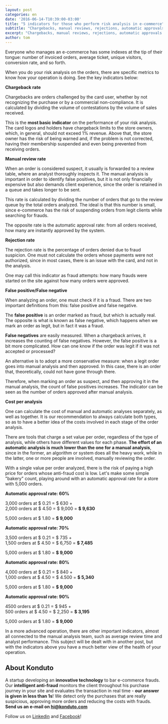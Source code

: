 ```yaml
---
layout: post
categories: en
date: '2016-06-14-T10:39:00-03:00'
title: "5 indicators for those who perform risk analysis in e-commerce"
subtitle: "Chargebacks, manual reviews, rejections, automatic approvals. Do you know all of this by heart?"
excerpt: "Chargebacks, manual reviews, rejections, automatic approvals. Do you know all of this by heart?"
author: tom
---
```

Everyone who manages an e-commerce has some indexes at the tip of their tongue: number of invoiced orders, average ticket, unique visitors, conversion rate, and so forth.

When you do your risk analysis on the orders, there are specific metrics to know how your operation is doing. See the key indicators below:

**Chargeback rate**

Chargebacks are orders challenged by the card user, whether by not recognizing the purchase or by a commercial non-compliance. It is calculated by dividing the volume of contestations by the volume of sales received.

This is the **most basic indicator** on the performance of your risk analysis. The card logos and holders have chargeback limits to the store owners, which, in general, should not exceed 1% revenue. Above that, the store owner has the risk of being warned and, if the problem is not corrected, having their membership suspended and even being prevented from receiving orders.

**Manual review rate**

When an order is considered suspect, it usually is forwarded to a review table, where an analyst thoroughly inspects it. The manual analysis is important in order to identify false positives, but it is not only financially expensive but also demands client experience, since the order is retained in a queue and takes longer to be sent.

This rate is calculated by dividing the number of orders that go to the review queue by the total orders analyzed. The ideal is that this number is small, since e-commerce has the risk of suspending orders from legit clients while searching for frauds.

The opposite rate is the automatic approval rate: from all orders received, how many are instantly approved by the system.

**Rejection rate**

The rejection rate is the percentage of orders denied due to fraud suspicion. One must not calculate the orders whose payments were not authorized, since in most cases, there is an issue with the card, and not in the analysis.

One may call this indicator as fraud attempts: how many frauds were started on the site against how many orders were approved.

**False positive/False negative**

When analyzing an order, one must check if it is a fraud. There are two important definitions from this: false positive and false negative.

The **false positive** is an order marked as fraud, but which is actually real. The opposite is what is known as false negative, which happens when we mark an order as legit, but in fact it was a fraud.

**False negatives** are easily measured. When a chargeback arrives, it increases the counting of false negatives. However, the false positive is a bit more complicated. How can one know if the order was legit if it was not accepted or processed?

An alternative is to adopt a more conservative measure: when a legit order goes into manual analysis and then approved. In this case, there is an order that, theoretically, could not have gone through there.

Therefore, when marking an order as suspect, and then approving it in the manual analysis, the count of false positives increases. The indicator can be seen as the number of orders approved after manual analysis.

**Cost per analysis**

One can calculate the cost of manual and automatic analyses separately, as well as together. It is our recommendation to always calculate both types, so as to have a better idea of the costs involved in each stage of the order analysis.

There are tools that charge a set value per order, regardless of the type of analysis, while others have different values for each phase. **The effort of an automatic analysis is much lower than the one for a manual analysis**, since in the former, an algorithm or system does all the heavy work, while in the latter, one or more people are involved, manually reviewing the order.

With a single value per order analyzed, there is the risk of paying a high price for orders whose anti-fraud cost is low.  Let's make some simple "bakery" count, playing around with an automatic approval rate for a store with 5,000 orders.

**Automatic approval rate: 60%**

3,000 orders at $ 0.21 = $ 630 +  
2,000 orders at $ 4.50 = $ 9,000 = **$ 9,630**

5,000 orders at $ 1.80 = **$ 9,000**

**Automatic approval rate: 70%**

3,500 orders at $ 0.21 = $ 735 +  
1,500 orders at $ 4.50 = $ 6,750 = **$ 7,485**

5,000 orders at $ 1.80 = **$ 9,000**

**Automatic approval rate: 80%**

4,000 orders at $ 0.21 = $ 840 +  
1,000 orders at $ 4.50 = $ 4.500 = **$ 5,340**

5,000 orders at $ 1.80 = **$ 9,000**

**Automatic approval rate: 90%**

4500 orders at $ 0.21 = $ 945 +  
500 orders at $ 4.50 = $ 2,250 = **$ 3,195**

5,000 orders at $ 1.80 = **$ 9,000**

In a more advanced operation, there are other important indicators, almost all connected to the manual analysis team, such as average review time and analyst performance. This subject will be dealt with in another post, but with the indicators above you have a much better view of the health of your operation.

## About Konduto

A startup developing an **innovative technology** to bar e-commerce frauds. Our **intelligent anti-fraud** monitors the client throughout his purchase journey in your site and evaluates the transaction in real time - **our answer is given in less than 1s**! We detect only the purchases that are really suspicious, approving more orders and reducing the costs with frauds. **Send us an e-mail on [hi@konduto.com](mailto:hi@konduto.com)**

Follow us on [Linkedin](https://www.linkedin.com/company/konduto?trk=company_logo) and [Facebook](https://www.facebook.com/konduto?fref=ts)!